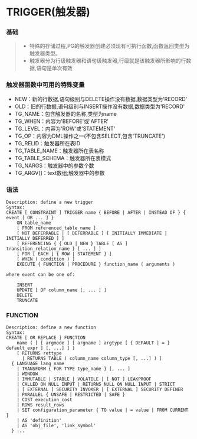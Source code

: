# TRIGGER(触发器)
### 基础
>* 特殊的存储过程,PG的触发器创建必须现有可执行函数,函数返回类型为触发器类型。
>* 触发器分为行级触发器和语句级触发器,行级就是该触发器所影响的行数据,语句是单次有效

### 触发器函数中可用的特殊变量
* NEW：新的行数据,语句级别与DELETE操作没有数据,数据类型为'RECORD'
* OLD：旧的行数据,语句级别与INSERT操作没有数据,数据类型为'RECORD'
* TG_NAME：包含触发器的名称,类型为name
* TG_WHEN：内容为'BEFORE'或'AFTER'
* TG_LEVEL：内容为'ROW'或'STATEMENT'
* TG_OP：内容为DML操作之一(不包含SELECT,包含'TRUNCATE')
* TG_RELID：触发器所在表ID
* TG_TABLE_NAME：触发器所在表名称
* TG_TABLE_SCHEMA：触发器所在表模式
* TG_NARGS：触发器中的参数个数
* TG_ARGV[]：text数组;触发器中的参数
### 语法
```
Description: define a new trigger
Syntax:
CREATE [ CONSTRAINT ] TRIGGER name { BEFORE | AFTER | INSTEAD OF } { event [ OR ... ] }
    ON table_name
    [ FROM referenced_table_name ]
    [ NOT DEFERRABLE | [ DEFERRABLE ] [ INITIALLY IMMEDIATE | INITIALLY DEFERRED ] ]
    [ REFERENCING { { OLD | NEW } TABLE [ AS ] transition_relation_name } [ ... ] ]
    [ FOR [ EACH ] { ROW | STATEMENT } ]
    [ WHEN ( condition ) ]
    EXECUTE { FUNCTION | PROCEDURE } function_name ( arguments )

where event can be one of:

    INSERT
    UPDATE [ OF column_name [, ... ] ]
    DELETE
    TRUNCATE
```
### FUNCTION
```
Description: define a new function
Syntax:
CREATE [ OR REPLACE ] FUNCTION
    name ( [ [ argmode ] [ argname ] argtype [ { DEFAULT | = } default_expr ] [, ...] ] )
    [ RETURNS rettype
      | RETURNS TABLE ( column_name column_type [, ...] ) ]
  { LANGUAGE lang_name
    | TRANSFORM { FOR TYPE type_name } [, ... ]
    | WINDOW
    | IMMUTABLE | STABLE | VOLATILE | [ NOT ] LEAKPROOF
    | CALLED ON NULL INPUT | RETURNS NULL ON NULL INPUT | STRICT
    | [ EXTERNAL ] SECURITY INVOKER | [ EXTERNAL ] SECURITY DEFINER
    | PARALLEL { UNSAFE | RESTRICTED | SAFE }
    | COST execution_cost
    | ROWS result_rows
    | SET configuration_parameter { TO value | = value | FROM CURRENT }
    | AS 'definition'
    | AS 'obj_file', 'link_symbol'
  } ...

```
